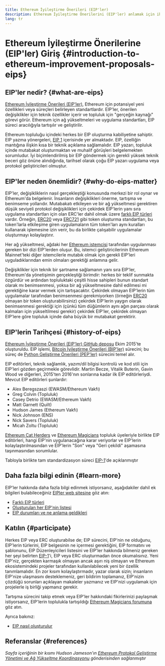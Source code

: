 ```yaml
---
title: Ethereum İyileştirme Önerileri (EIP'ler)
description: Ethereum İyileştirme Önerilerini (EIP'ler) anlamak için ihtiyacınız olan temel bilgiler.
lang: tr
---
```


# Ethereum İyileştirme Önerilerine (EIP'ler) Giriş {#introduction-to-ethereum-improvement-proposals-eips}

## EIP'ler nedir? {#what-are-eips}

[Ethereum İyileştirme Önerileri (EIP'ler)](https://eips.ethereum.org/), Ethereum için potansiyel yeni özellikleri veya süreçleri belirleyen standartlardır. EIP'ler, önerilen değişiklikler için teknik özellikler içerir ve topluluk için "gerçeğin kaynağı" görevi görür. Ethereum için ağ yükseltmeleri ve uygulama standartları, EIP süreci aracılığıyla tartışılır ve geliştirilir.

Ethereum topluluğu içindeki herkes bir EIP oluşturma kabiliyetine sahiptir. EIP yazma yönergeleri, [EIP 1](https://eips.ethereum.org/EIPS/eip-1) içerisinde yer almaktadır. EIP, özelliğin mantığına ilişkin kısa bir teknik açıklama sağlamalıdır. EIP yazarı, topluluk içinde mutabakat oluşturmaktan ve muhalif görüşleri belgelemekten sorumludur. İyi biçimlendirilmiş bir EIP göndermek için gerekli yüksek teknik beceri göz önüne alındığında, tarihsel olarak çoğu EIP yazarı uygulama veya protokol geliştiricileri olmuştur.

## EIP'ler neden önemlidir? {#why-do-eips-matter}

EIP'ler, değişikliklerin nasıl gerçekleştiği konusunda merkezi bir rol oynar ve Ethereum'da belgelenir. İnsanların değişiklikleri önerme, tartışma ve benimseme yollarıdır. Mutabakatı etkileyen ve bir ağ yükseltmesi gerektiren düşük seviyeli protokol değişiklikleri için çekirdek EIP'lerin yanı sıra uygulama standartları için olan ERC'ler dahil olmak üzere [farklı EIP türleri](https://github.com/ethereum/EIPs/blob/master/EIPS/eip-1.md#eip-types) vardır. Örneğin, [ERC20](https://eips.ethereum.org/EIPS/eip-20) veya [ERC721](https://eips.ethereum.org/EIPS/eip-721) gibi token oluşturma standartları, bu token'larla etkileşime giren uygulamaların tüm token'ları aynı kuralları kullanarak işlemesine izin verir, bu da birlikte çalışabilir uygulamalar oluşturmayı kolaylaştırır.

Her ağ yükseltmesi, ağdaki her [Ethereum istemcisi](/learn/#clients-and-nodes) tarafından uygulanması gereken bir dizi EIP'lerden oluşur. Bu, istemci geliştiricilerinin Ethereum Mainnet'teki diğer istemcilerle mutabık olmak için gerekli EIP'leri uyguladıklarından emin olmaları gerektiği anlamına gelir.

Değişiklikler için teknik bir şartname sağlamanın yanı sıra EIP'ler, Ethereum'da yönetişimin gerçekleştiği birimdir: herkes bir teklif sunmakta özgürdür ve ardından topluluktaki çeşitli hisse sahipleri bunun standart olarak mı benimsenmesi, yoksa bir ağ yükseltmesine dahil edilmesi mi gerektiğine karar vermek için tartışacaktır. Çekirdek olmayan EIP'lerin tüm uygulamalar tarafından benimsenmesi gerekmiyorken (örneğin [ERC20](https://eips.ethereum.org/EIPS/eip-20) olmayan bir token oluşturabilirsiniz) çekirdek EIP'lerin yaygın olarak benimsenmesi gerektiği için (çünkü tüm düğümlerin aynı ağın parçası olarak kalmaları için yükseltilmesi gerekir) çekirdek EIP'ler, çekirdek olmayan EIP'lere göre topluluk içinde daha büyük bir mutabakat gerektirir.

## EIP'lerin Tarihçesi {#history-of-eips}

[Ethereum İyileştirme Önerileri (EIP'ler) GitHub deposu](https://github.com/ethereum/EIPs) Ekim 2015'te oluşturuldu. EIP işlemi, [Bitcoin İyileştirme Önerileri (BIP'ler)](https://github.com/bitcoin/bips) sürecini; bu süreç de [Python Geliştirme Önerileri (PEP'ler)](https://www.python.org/dev/peps/) sürecini temel alır.

EIP editörleri, teknik sağlamlık, yazım/dil bilgisi kontrolü ve kod stili için EIP'leri gözden geçirmekle görevlidir. Martin Becze, Vitalik Buterin, Gavin Wood ve diğerleri, 2015'ten 2016'nın sonlarına kadar ilk EIP editörleriydi. Mevcut EIP editörleri şunlardır:

- Alex Beregszaszi (EWASM/Ethereum Vakfı)
- Greg Colvin (Topluluk)
- Casey Detrio (EWASM/Ethereum Vakfı)
- Matt Garnett (Quilt)
- Hudson James (Ethereum Vakfı)
- Nick Johnson (ENS)
- Nick Savers (Topluluk)
- Micah Zoltu (Topluluk)

[Ethereum Cat Herders](https://ethereumcatherders.com/) ve [Ethereum Magicians](https://ethereum-magicians.org/) topluluk üyeleriyle birlikte EIP editörleri, hangi EIP'nin uygulanacağına karar veriyorlar ve EIP'lerin kolaylaştırılmasından ve EIP'lerin "Son" veya "Geri çekildi" aşamasına taşınmasından sorumlular.

Tabloyla birlikte tam standardizasyon süreci [EIP-1](https://eips.ethereum.org/EIPS/eip-1)'de açıklanmıştır

## Daha fazla bilgi edinin {#learn-more}

EIP'ler hakkında daha fazla bilgi edinmek istiyorsanız, aşağıdakiler dahil ek bilgileri bulabileceğiniz [EIPler web sitesine](https://eips.ethereum.org/) göz atın:

- [Farklı EIP türleri](https://eips.ethereum.org/)
- [Oluşturulan her EIP'nin listesi](https://eips.ethereum.org/all)
- [EIP durumları ve ne anlama geldikleri](https://eips.ethereum.org/)

## Katılın {#participate}

Herkes EIP veya ERC oluşturabilse de; EIP sürecini, EIP'nin ne olduğunu, EIP'lerin türlerini, EIP belgesinin ne içermesi gerektiğini, EIP formatını ve şablonunu, EIP Düzenleyicileri listesini ve EIP'ler hakkında bilmeniz gereken her şeyi belirten [EIP-1](https://eips.ethereum.org/EIPS/eip-1)'i, EIP veya ERC oluşturmadan önce okumalısınız. Yeni EIP'niz, gerçekten karmaşık olmayan ancak aşırı niş olmayan ve Ethereum ekosistemindeki projeler tarafından kullanılabilecek yeni bir özellik tanımlamalıdır. En zor kısım kolaylaştırmadır, yazar olarak sizin; insanların EIP'nize ulaşmasını desteklemeniz, geri bildirim toplamanız, EIP'nizin çözdüğü sorunları açıklayan makaleler yazmanız ve EIP'nizi uygulamak için projelerle iş birliği yapmanız gerekir.

Tartışma sürecini takip etmek veya EIP'ler hakkındaki fikirlerinizi paylaşmak istiyorsanız, EIP'lerin toplulukla tartışıldığı [Ethereum Magicians forumuna](https://ethereum-magicians.org/) göz atın.

Ayrıca bakınız:

- [EIP nasıl oluşturulur](https://eips.ethereum.org/EIPS/eip-1)

## Referanslar {#references}

<cite class="citation">

Sayfa içeriğinin bir kısmı Hudson Jameson'ın [Ethereum Protokol Geliştirme Yönetimi ve Ağ Yükseltme Koordinasyonu](https://hudsonjameson.com/2020-03-23-ethereum-protocol-development-governance-and-network-upgrade-coordination/) gönderisinden sağlanmıştır

</cite>
